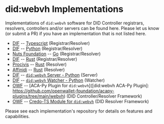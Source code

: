 # did:webvh Implementations

Implementations of `did:webvh` software for DID Controller registrars, resolvers, controllers and/or servers can be found here. Please let us know (or submit a PR) if you have an implementation that is not listed here.

- [DIF] -- [Typescript](https://github.com/decentralized-identity/didwebvh-ts) (Registrar/Resolver)
- [DIF] -- [Python](https://github.com/decentralized-identity/didwebvh-py) (Registrar/Resolver)
- [Nuts Foundation] -- [Go](https://github.com/nuts-foundation/trustdidweb-go) (Registrar/Resolver)
- [DIF] -- [Rust](https://github.com/decentralized-identity/didwebvh-rs)  (Registrar/Resolver)
- [Procivis] -- [Rust](https://github.com/procivis/one-core/tree/main/lib/one-core/src/provider/did_method/webvh) (Resolver)
- [Affinidi] -- [Rust](https://github.com/affinidi/affinidi-tdk-rs/tree/main/crates/affinidi-did-resolver/affinidi-did-resolver-methods/did-webvh) (Resolver)
- [DIF] -- [`did:webvh` Server - Python](https://github.com/decentralized-identity/didwebvh-server-py) (Server)
- [DIF] -- [`did:webvh` Watcher - Python](https://github.com/decentralized-identity/didwebvh-watcher-py) (Watcher)
- [OWF] -- [ACA-Py Plugin for `did:webvh`]([did:webvh ACA-Py Plugin]: https://github.com/openwallet-foundation/acapy-plugins/tree/main/webvh) (DID Controller/Resolver Framework)
- [OWF] -- [Credo-TS Module for `did:webvh`](https://github.com/openwallet-foundation/credo-ts/pull/2238) (DID Resolver Framework)

Please see each implementation's repository for details on features and capabilities.

[DIF]: https://identity.foundation
[Nuts Foundation]: https://nuts.foundation
[Procivis]: https://procivis.ch
[Affinidi]: https://affinidi.com
[OWF]: https://openwallet.foundation

